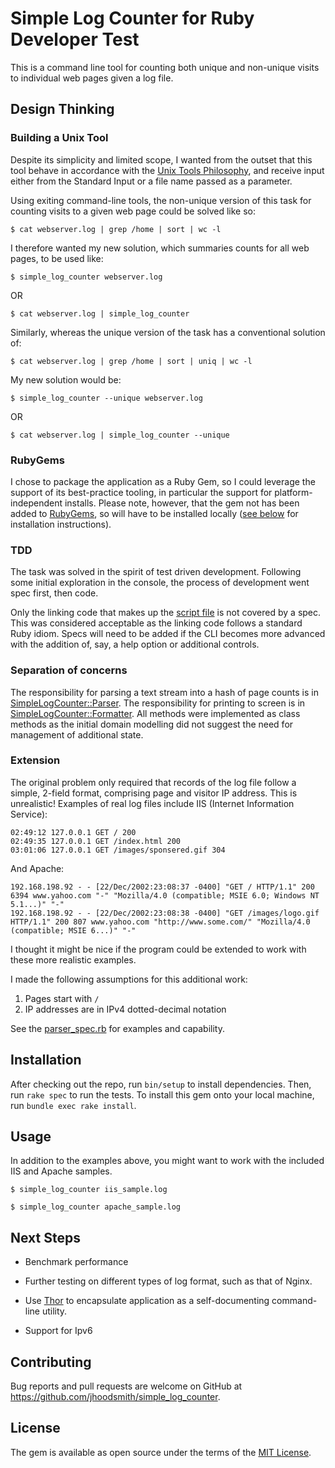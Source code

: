 # Simple Log Counter for Ruby Developer Test

This is a command line tool for counting both unique and non-unique
visits to individual web pages given a log file.

## Design Thinking

### Building a Unix Tool

Despite its simplicity and limited scope, I wanted from the outset that this
tool behave in accordance with the [Unix Tools
Philosophy](https://tldp.org/LDP/GNU-Linux-Tools-Summary/html/c1089.htm), and
receive input either from the Standard Input or a file name passed as a
parameter.

Using exiting command-line tools, the non-unique version of this task for
counting visits to a given web page could be solved like so:

	$ cat webserver.log | grep /home | sort | wc -l
	
I therefore wanted my new solution, which summaries counts for all web pages, to
be used like:

	$ simple_log_counter webserver.log
	
OR

	$ cat webserver.log | simple_log_counter
	
Similarly, whereas the unique version of the task has a conventional solution of:

	$ cat webserver.log | grep /home | sort | uniq | wc -l
	
My new solution would be:

	$ simple_log_counter --unique webserver.log
	
OR

	$ cat webserver.log | simple_log_counter --unique


### RubyGems

I chose to package the application as a Ruby Gem, so I could leverage the support of
its best-practice tooling, in particular the support for platform-independent
installs. Please note, however, that the gem not has been added to
[RubyGems](https://rubygems.org), so will have to be installed locally ([see
below](#installation) for installation instructions).

### TDD

The task was solved in the spirit of test driven development. Following some initial
exploration in the console, the process of development went spec first, then code.

Only the linking code that makes up the [script file](exe/simple_log_counter) is
not covered by a spec. This was considered acceptable as the linking code
follows a standard Ruby idiom. Specs will need to be added if the CLI becomes
more advanced with the addition of, say, a help option or additional controls.

### Separation of concerns

The responsibility for parsing a text stream into a hash of page counts is in
[SimpleLogCounter::Parser](lib/simple_log_counter/parser.rb). The responsibility
for printing to screen is in
[SimpleLogCounter::Formatter](lib/simple_log_counter/formatter.rb). All methods
were implemented as class methods as the initial domain modelling did not
suggest the need for management of additional state.

### Extension

The original problem only required that records of the log file follow a
simple, 2-field format, comprising page and visitor IP address. This is
unrealistic! Examples of real log files include IIS (Internet Information Service):
```
02:49:12 127.0.0.1 GET / 200
02:49:35 127.0.0.1 GET /index.html 200
03:01:06 127.0.0.1 GET /images/sponsered.gif 304
```

And Apache:

```
192.168.198.92 - - [22/Dec/2002:23:08:37 -0400] "GET / HTTP/1.1" 200 6394 www.yahoo.com "-" "Mozilla/4.0 (compatible; MSIE 6.0; Windows NT 5.1...)" "-"
192.168.198.92 - - [22/Dec/2002:23:08:38 -0400] "GET /images/logo.gif HTTP/1.1" 200 807 www.yahoo.com "http://www.some.com/" "Mozilla/4.0 (compatible; MSIE 6...)" "-"
```

I thought it might be nice if the program could be extended to work with these
more realistic examples.

I made the following assumptions for this additional work:

1. Pages start with `/`
2. IP addresses are in IPv4 dotted-decimal notation

See the [parser_spec.rb](spec/parser_spec.rb) for examples and capability.

## Installation

After checking out the repo, run `bin/setup` to install dependencies. Then, run
`rake spec` to run the tests. To install this gem onto your local machine, run
`bundle exec rake install`.

## Usage

In addition to the examples above, you might want to work with the included IIS and Apache samples.

	$ simple_log_counter iis_sample.log
	
	$ simple_log_counter apache_sample.log


## Next Steps

- Benchmark performance

- Further testing on different types of log format, such as that of Nginx.

- Use [Thor](https://github.com/rails/thor) to encapsulate application as a
  self-documenting command-line utility.

- Support for Ipv6

## Contributing

Bug reports and pull requests are welcome on GitHub at
https://github.com/jhoodsmith/simple_log_counter.

## License

The gem is available as open source under the terms of the [MIT
License](https://opensource.org/licenses/MIT).
